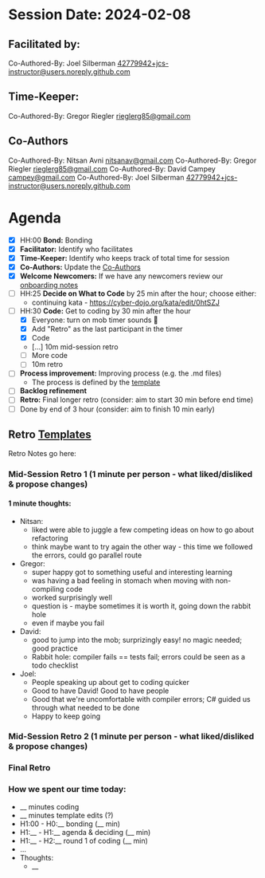 # Session Date: 2024-02-08

## Facilitated by:
Co-Authored-By: Joel Silberman <42779942+jcs-instructor@users.noreply.github.com>

## Time-Keeper:
Co-Authored-By: Gregor Riegler <rieglerg85@gmail.com>

## Co-Authors
Co-Authored-By: Nitsan Avni <nitsanav@gmail.com>
Co-Authored-By: Gregor Riegler <rieglerg85@gmail.com>
Co-Authored-By: David Campey <campey@gmail.com>
Co-Authored-By: Joel Silberman <42779942+jcs-instructor@users.noreply.github.com>

# Agenda

- [x] HH:00 **Bond:** Bonding
- [x] **Facilitator:** Identify who facilitates
- [x] **Time-Keeper:** Identify who keeps track of total time for session
- [x] **Co-Authors:** Update the [Co-Authors](#co-authors) 
- [x] **Welcome Newcomers:** If we have any newcomers review our [onboarding notes](../docs/onboarding-notes.md)
- [ ] HH:25 **Decide on What to Code** by 25 min after the hour; choose either:
    - continuing kata - https://cyber-dojo.org/kata/edit/0htSZJ
- [ ] HH:30 **Code:** Get to coding by 30 min after the hour 
  - [x] Everyone: turn on mob timer sounds 📣
  - [x] Add "Retro" as the last participant in the timer
  - [x] Code
  - [...] 10m mid-session retro
  - [ ] More code
  - [ ] 10m retro
- [ ] **Process improvement:** Improving process (e.g. the .md files)
  - The process is defined by the [template](./session-notes-YYYY-MM-DD.md)
- [ ] **Backlog refinement**
- [ ] **Retro:** Final longer retro (consider: aim to start 30 min before end time)
- [ ] Done by end of 3 hour (consider: aim to finish 10 min early)

## Retro [Templates](../docs/retro-templates.md)

Retro Notes go here:

### Mid-Session Retro 1 (1 minute per person - what liked/disliked & propose changes)

#### 1 minute thoughts:

 - Nitsan: 
   - liked were able to juggle a few competing ideas on how to go about refactoring
   - think maybe want to try again the other way - this time we followed the errors, could go parallel route
 - Gregor:
   - super happy got to something useful and interesting learning
   - was having a bad feeling in stomach when moving with non-compiling code
   - worked surprisingly well
   - question is - maybe sometimes it is worth it, going down the rabbit hole
   - even if maybe you fail
- David:
   - good to jump into the mob; surprizingly easy! no magic needed; good practice
   - Rabbit hole: compiler fails == tests fail; errors could be seen as a todo checklist
- Joel:
  - People speaking up about get to coding quicker
  - Good to have David! Good to have people
  - Good that we're uncomfortable with compiler errors; C# guided us through what needed to be done
  - Happy to keep going
  

### Mid-Session Retro 2 (1 minute per person - what liked/disliked & propose changes)

### Final Retro

### How we spent our time today:
- __ minutes coding
- __ minutes template edits (?)
- H1:00 - H0:__ bonding            (__ min)
- H1:__ - H1:__ agenda & deciding  (__ min)
- H1:__ - H2:__ round 1 of coding  (__ min)
- ...
- Thoughts:
  - __

